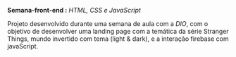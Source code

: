 **Semana-front-end :**
 *HTML, CSS e JavaScript*
 
  Projeto desenvolvido durante uma semana de aula com a *DIO*, com o objetivo de  desenvolver  uma landing page com a temática da série Stranger Things, mundo invertido  com tema (light & dark), e a interação firebase com javaScript. 
  
